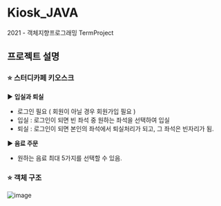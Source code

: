 # Kiosk_JAVA
2021 - 객체지향프로그래밍 TermProject

## **프로젝트 설명**

### ⭐ 스터디카페 키오스크

▶️ **입실과 퇴실**

- 로그인 필요 ( 회원이 아닐 경우 회원가입 필요 )
- 입실 : 로그인이 되면 빈 좌석 중 원하는 좌석을 선택하여 입실
- 퇴실 : 로그인이 되면 본인의 좌석에서 퇴실처리가 되고, 그 좌석은 빈자리가 됨.

**▶ 음료 주문**

- 원하는 음료 최대 5가지를 선택할 수 있음.


### ⭐ 객체 구조
![image](https://user-images.githubusercontent.com/81465429/206737096-f91e5efc-15bb-473c-9040-ad57626eca15.png)
